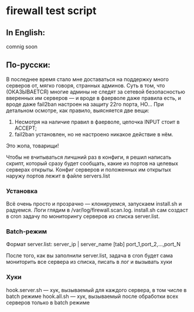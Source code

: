 # firewall test script
## In English:
comnig soon

## По-русски:
В последнее время стало мне доставаться на поддержку много серверов от, мягко говоря, странных админов. Суть в том, что (ОКАЗЫВАЕТСЯ) многие админы не следят за сетевой безопасностью вверенных им серверов — и вроде в фаерволе даже правила есть, и вроде даже fail2ban настроен на защиту 22го порта, НО... При детальном осмотре, как правило, выясняется две вещи:
1. Несмотря на наличие правил в фаерволе, цепочка INPUT стоит в ACCEPT;
2. fail2ban установлен, но не настроено никакое действие в нём.

Это жопа, товарищи!

Чтобы не вчитываться личшний раз в конфиги, я решил написать скрипт, который сразу будет сообщать, какие из портов на целевых серверах открыты.
Конфиг серверов и положенных им открытых наружу портов лежит в файле servers.list

### Установка
Всё очень просто и прозрачно — клонируемся, запускаем install.sh и радуемся. Логи глядим в /var/log/firewall.scan.log.
install.sh сам создаст в cron задачу по мониторингу серверов из списка server.list.

### Batch-режим
Формат server.list:
server_ip | server_name [tab] port_1,port_2,...,port_N

После того, как вы заполнили server.list, задача в cron будет сама мониторить все сервера из списка, писать в лог и вызывать хуки

### Хуки
hook.server.sh — хук, вызываемый для каждого сервера, в том числе в batch режиме
hook.all.sh — хук, вызываемый после обработки всех серверов только в batch режиме
